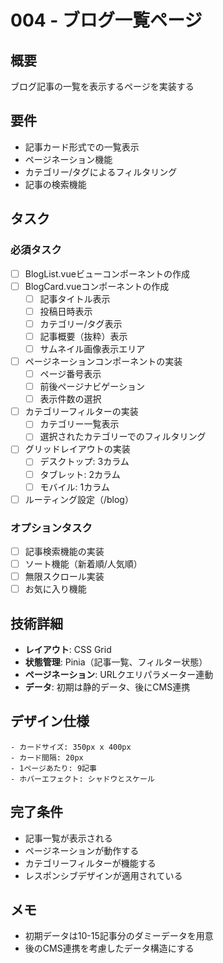 # 004 - ブログ一覧ページ

## 概要
ブログ記事の一覧を表示するページを実装する

## 要件
- 記事カード形式での一覧表示
- ページネーション機能
- カテゴリー/タグによるフィルタリング
- 記事の検索機能

## タスク

### 必須タスク
- [ ] BlogList.vueビューコンポーネントの作成
- [ ] BlogCard.vueコンポーネントの作成
  - [ ] 記事タイトル表示
  - [ ] 投稿日時表示
  - [ ] カテゴリー/タグ表示
  - [ ] 記事概要（抜粋）表示
  - [ ] サムネイル画像表示エリア
- [ ] ページネーションコンポーネントの実装
  - [ ] ページ番号表示
  - [ ] 前後ページナビゲーション
  - [ ] 表示件数の選択
- [ ] カテゴリーフィルターの実装
  - [ ] カテゴリー一覧表示
  - [ ] 選択されたカテゴリーでのフィルタリング
- [ ] グリッドレイアウトの実装
  - [ ] デスクトップ: 3カラム
  - [ ] タブレット: 2カラム
  - [ ] モバイル: 1カラム
- [ ] ルーティング設定（/blog）

### オプションタスク
- [ ] 記事検索機能の実装
- [ ] ソート機能（新着順/人気順）
- [ ] 無限スクロール実装
- [ ] お気に入り機能

## 技術詳細
- **レイアウト**: CSS Grid
- **状態管理**: Pinia（記事一覧、フィルター状態）
- **ページネーション**: URLクエリパラメーター連動
- **データ**: 初期は静的データ、後にCMS連携

## デザイン仕様
```
- カードサイズ: 350px x 400px
- カード間隔: 20px
- 1ページあたり: 9記事
- ホバーエフェクト: シャドウとスケール
```

## 完了条件
- 記事一覧が表示される
- ページネーションが動作する
- カテゴリーフィルターが機能する
- レスポンシブデザインが適用されている

## メモ
- 初期データは10-15記事分のダミーデータを用意
- 後のCMS連携を考慮したデータ構造にする